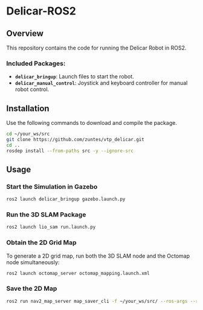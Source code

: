 # Delicar-ROS2

## Overview

This repository contains the code for running the Delicar Robot in ROS2.

### Included Packages:
- **`delicar_bringup`**: Launch files to start the robot.
- **`delicar_manual_control`**: Joystick and keyboard controller for manual robot control.

## Installation
Use the following commands to download and compile the package.
```bash
cd ~/your_ws/src
git clone https://github.com/zuntes/vtp_delicar.git
cd ..
rosdep install --from-paths src -y --ignore-src
```
## Usage

### Start the Simulation in Gazebo
```bash
ros2 launch delicar_bringup gazebo.launch.py
```

### Run the 3D SLAM Package
```bash
ros2 launch lio_sam run.launch.py
```

### Obtain the 2D Grid Map
To generate a 2D grid map, run both the 3D SLAM node and the Octomap node simultaneously:
```bash
ros2 launch octomap_server octomap_mapping.launch.xml
```

### Save the 2D Map
```bash
ros2 run nav2_map_server map_saver_cli -f ~/your_ws/src/ --ros-args --remap map:=/projected_map
```

